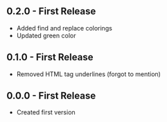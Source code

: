 ## 0.2.0 - First Release
* Added find and replace colorings
* Updated green color

## 0.1.0 - First Release
* Removed HTML tag underlines (forgot to mention)

## 0.0.0 - First Release
* Created first version
